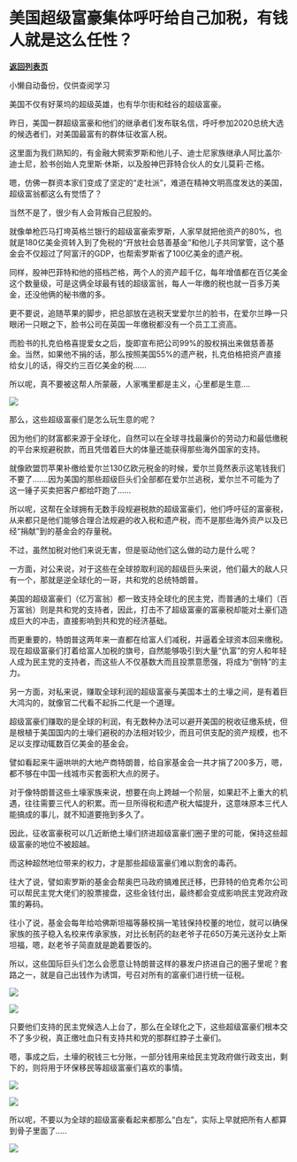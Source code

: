 # 美国超级富豪集体呼吁给自己加税，有钱人就是这么任性？

[**返回列表页**](/gzh/政事堂2019)

小懒自动备份，仅供查阅学习

  

美国不仅有好莱坞的超级英雄，也有华尔街和硅谷的超级富豪。

  

昨日，美国一群超级富豪和他们的继承者们发布联名信，呼吁参加2020总统大选的候选者们，对美国最富有的群体征收富人税。

  

这里面为我们熟知的，有金融大鳄索罗斯和他儿子、迪士尼家族继承人阿比盖尔·迪士尼，脸书创始人克里斯·休斯，以及股神巴菲特合伙人的女儿莫莉·芒格。

  

嗯，仿佛一群资本家们变成了坚定的“走社派”，难道在精神文明高度发达的美国，超级富翁都这么有觉悟了？

  

当然不是了，很少有人会背叛自己屁股的。

  

就像单枪匹马打垮英格兰银行的超级富豪索罗斯，人家早就把他资产的80%，也就是180亿美金资转入到了免税的“开放社会慈善基金”和他儿子共同掌管，这个基金会不仅超过了阿富汗的GDP，也帮索罗斯省了100亿美金的遗产税。

  

同样，股神巴菲特和他的搭档芒格，两个人的资产超千亿，每年增值都在百亿美金这个数量级，可是这俩全球最有钱的超级富翁，每人一年缴的税也就一百多万美金，还没他俩的秘书缴的多。

  

更不要说，追随苹果的脚步，把总部放在逃税天堂爱尔兰的脸书，在爱尔兰睁一只眼闭一只眼之下，脸书公司在英国一年缴税都没有一个员工工资高。

  

而脸书的扎克伯格喜提爱女之后，旋即宣布把公司99%的股权捐出来做慈善基金。当然，如果他不捐的话，那么按照美国55%的遗产税，扎克伯格把资产直接给女儿的话，得交约三百亿美金的税......

  

所以呢，真不要被这帮人所蒙蔽，人家嘴里都是主义，心里都是生意....  

  

![](https://mmbiz.qpic.cn/mmbiz_jpg/rxhS23yu8cNKNJuM5IcTiblbicZ0BDWWbL1YaxWKPUYtrHQuhibFeZBfuufYB7JsT6Tbg7vOIfWEeqn5bVtG73SicQ/640?wx_fmt=jpeg)

  

那么，这些超级富豪们是怎么玩生意的呢？

  

因为他们的财富都来源于全球化，自然可以在全球寻找最廉价的劳动力和最低缴税的平台来规避税款，而且凭借着巨大的体量还能获得那些海外国家的支持。

  

就像欧盟罚苹果补缴给爱尔兰130亿欧元税金的时候，爱尔兰竟然表示这笔钱我们不要了.......因为美国的那些超级巨头们全部都在爱尔兰逃税，爱尔兰不可能为了这一锤子买卖把客户都给吓跑了......

  

所以呢，这帮在全球拥有无数手段规避税款的超级富豪们，他们呼吁征的富豪税，从来都只是他们能够合理合法规避的收入税和遗产税，而不是那些海外资产以及已经“捐献”到的基金会的存量税。  

  

不过，虽然加税对他们来说无害，但是驱动他们这么做的动力是什么呢？

  

一方面，对公来说，对于这些在全球掠取利润的超级巨头来说，他们最大的敌人只有一个，那就是逆全球化的一哥，共和党的总统特朗普。

  

美国的超级富豪们（亿万富翁）都一致支持全球化的民主党，而普通的土壕们（百万富翁）则是共和党的支持者，因此，打击不了超级富豪的富豪税却能对土豪们造成巨大的冲击，直接影响到共和党的经济基础。  

  

而更重要的，特朗普这两年来一直都在给富人们减税，并逼着全球资本回来缴税。现在超级富豪们打着给富人加税的旗号，自然能够吸引到大量“仇富”的穷人和年轻人成为民主党的支持者，而这些人不仅基数大而且投票意愿强，将成为“倒特”的主力。

  

另一方面，对私来说，赚取全球利润的超级富豪与美国本土的土壕之间，是有着巨大鸿沟的，就像官二代看不起拆二代是一个道理。  

  

超级富豪们赚取的是全球的利润，有无数种办法可以避开美国的税收征缴系统，但是根植于美国国内的土壕们避税的办法相对较少，而且可供支配的资产规模，也不足以支撑动辄数百亿美金的基金会。  

  

譬如看起来牛逼哄哄的大地产商特朗普，给自家基金会一共才捐了200多万，嗯，都不够在中国一线城市买套面积大点的房子。

  

对于像特朗普这些土壕家族来说，想要在向上跨越一个阶层，如果赶不上重大的机遇，往往需要三代人的积累。而一旦所得税和遗产税大幅提升，这意味原本三代人能搞成的事儿，就不知道要拖到多久了。

  

因此，征收富豪税可以几近断绝土壕们挤进超级富豪们圈子里的可能，保持这些超级富豪的地位不被超越。

  

而这种超然地位带来的权力，才是那些超级富豪们难以割舍的毒药。

  

往大了说，譬如索罗斯的基金会帮奥巴马政府搞难民迁移，巴菲特的伯克希尔公司可以帮民主党大佬们的股票接盘，这些金钱付出，最终都会变成影响民主党政府政策的筹码。

  

往小了说，基金会每年给哈佛斯坦福等藤校捐一笔钱保持校董的地位，就可以确保家族的孩子稳入名校来传承家族，对比长制药的赵老爷子花650万美元送孙女上斯坦福，嗯，赵老爷子简直就是跪着要饭的。

  

所以，这些国际巨头们怎么会愿意让特朗普这样的暴发户挤进自己的圈子里呢？套路之一，就是自己出钱作为诱饵，号召对所有的富豪们进行统一征税。

  

![](https://mmbiz.qpic.cn/mmbiz_png/rxhS23yu8cNKNJuM5IcTiblbicZ0BDWWbLO9S9dDX1OtV2hTfxMpNSxiaicOEupce40medM0ibWvYLX83YhqicuZ6pKQ/640?wx_fmt=png)

![](https://mmbiz.qpic.cn/mmbiz_png/rxhS23yu8cNKNJuM5IcTiblbicZ0BDWWbLFlIiaiblSovs13t0T8kkU9dg9SJVXkjYunmADY5QibwlBWWHhTict4cllQ/640?wx_fmt=png)

  

只要他们支持的民主党候选人上台了，那么在全球化之下，这些超级富豪们根本交不了多少税，真正缴吐血只有支持共和党的那群红脖子土豪们。  

  

嗯，事成之后，土壕的税钱三七分账，一部分钱用来给民主党政府做行政支出，剩下的，则将用于环保移民等超级富豪们喜欢的事情。

  

![](https://mmbiz.qpic.cn/mmbiz_png/rxhS23yu8cNKNJuM5IcTiblbicZ0BDWWbLYSheOB0DxKhfof5lSldaLfHzpiabvlmLd0hHJsqJvcnVqJgcFPUibZNQ/640?wx_fmt=png)

![](https://mmbiz.qpic.cn/mmbiz_png/rxhS23yu8cNKNJuM5IcTiblbicZ0BDWWbLh1c7hpeg6ebO1Qibrrnw8A9W4y4tTK3aK01DN4micJouxr4zrpRBDmxw/640?wx_fmt=png)

  

所以呢，不要以为全球的超级富豪看起来都那么“白左”，实际上早就把所有人都算到骨子里面了.....

  

![](https://mmbiz.qpic.cn/mmbiz_jpg/rxhS23yu8cMiatPvp0VIcSMibKUkTa4icp7AVT3HXAXydE25AT4ExJ5oTmvpq95aKo2xxu1XaJODX39BQVsSMxlvg/640?wx_fmt=jpeg)

